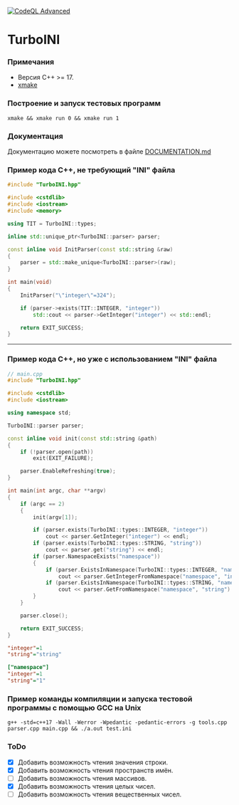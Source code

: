 [![CodeQL Advanced](https://github.com/HotWizard/TurboINI/actions/workflows/codeql.yml/badge.svg)](https://github.com/HotWizard/TurboINI/actions/workflows/codeql.yml)
# TurboINI
### Примечания
- Версия C++ >= 17.
- [xmake](https://xmake.io/#/)
### Построение и запуск тестовых программ
```shell
xmake && xmake run 0 && xmake run 1
```
### Документация
Документацию можете посмотреть в файле [DOCUMENTATION.md](DOCUMENTATION.md)
### Пример кода C++, не требующий \"INI\" файла
```cpp
#include "TurboINI.hpp"

#include <cstdlib>
#include <iostream>
#include <memory>

using TIT = TurboINI::types;

inline std::unique_ptr<TurboINI::parser> parser;

const inline void InitParser(const std::string &raw)
{
    parser = std::make_unique<TurboINI::parser>(raw);
}

int main(void)
{
    InitParser("\"integer\"=324");

    if (parser->exists(TIT::INTEGER, "integer"))
        std::cout << parser->GetInteger("integer") << std::endl;

    return EXIT_SUCCESS;
}
```
---
### Пример кода C++, но уже с использованием \"INI\" файла
```cpp
// main.cpp
#include "TurboINI.hpp"

#include <cstdlib>
#include <iostream>

using namespace std;

TurboINI::parser parser;

const inline void init(const std::string &path)
{
    if (!parser.open(path))
        exit(EXIT_FAILURE);

    parser.EnableRefreshing(true);
}

int main(int argc, char **argv)
{
    if (argc == 2)
    {
        init(argv[1]);

        if (parser.exists(TurboINI::types::INTEGER, "integer"))
            cout << parser.GetInteger("integer") << endl;
        if (parser.exists(TurboINI::types::STRING, "string"))
            cout << parser.get("string") << endl;
        if (parser.NamespaceExists("namespace"))
        {
            if (parser.ExistsInNamespace(TurboINI::types::INTEGER, "namespace", "integer"))
                cout << parser.GetIntegerFromNamespace("namespace", "integer") << endl;
            if (parser.ExistsInNamespace(TurboINI::types::STRING, "namespace", "string"))
                cout << parser.GetFromNamespace("namespace", "string") << endl;
        }
    }

    parser.close();

    return EXIT_SUCCESS;
}
```
```ini
"integer"=1
"string"="string"

["namespace"]
"integer"=1
"string"="1"
```
### Пример команды компиляции и запуска тестовой программы с помощью GCC на Unix
```shell
g++ -std=c++17 -Wall -Werror -Wpedantic -pedantic-errors -g tools.cpp parser.cpp main.cpp && ./a.out test.ini
```
### ToDo
- [x] Добавить возможность чтения значения строки.
- [x] Добавить возможность чтения пространств имён.
- [ ] Добавить возможность чтения массивов.
- [x] Добавить возможность чтения целых чисел.
- [ ] Добавить возможность чтения вещественных чисел.
